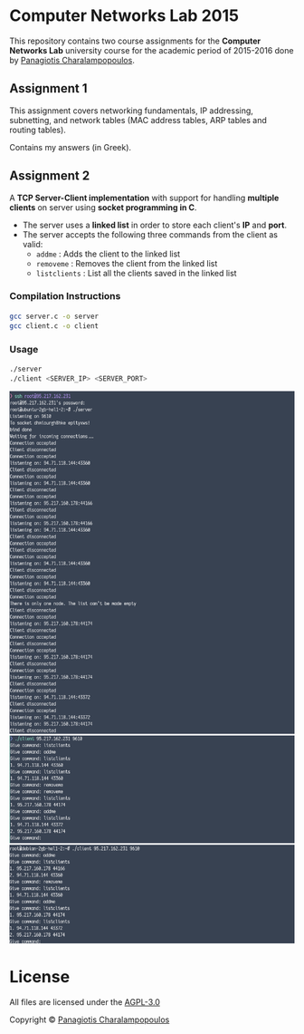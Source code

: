 # Computer Networks Lab 2015

This repository contains two course assignments for the **Computer Networks Lab** university course for the
academic period of 2015-2016 done by <a href="https://github.com/PARVD0XSVPR3ME">Panagiotis Charalampopoulos</a>.

## Assignment 1

This assignment covers networking fundamentals, IP addressing, subnetting, and network tables (MAC address
tables, ARP tables and routing tables).

Contains my answers (in Greek).

## Assignment 2

A **TCP Server-Client implementation** with support for handling **multiple clients** on server using **socket
programming in C**.

- The server uses a **linked list** in order to store each client's **IP** and **port**.
- The server accepts the following three commands from the client as valid:
  - `addme` : Adds the client to the linked list
  - `removeme` : Removes the client from the linked list
  - `listclients` : List all the clients saved in the linked list

### Compilation Instructions

```bash
gcc server.c -o server
gcc client.c -o client
```

### Usage

```bash
./server
./client <SERVER_IP> <SERVER_PORT>
```

![](img/2022.01.31-02.08.43.screenshot.png)
![](img/2022.01.31-02.09.13.screenshot.png)
![](img/2022.01.31-02.09.27.screenshot.png)

# License
All files are licensed under the  [AGPL-3.0](https://www.gnu.org/licenses/agpl-3.0.en.html)

Copyright © <a href="https://github.com/PARVD0XSVPR3ME">Panagiotis Charalampopoulos</a>
